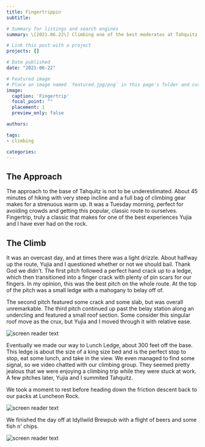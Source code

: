 ```yaml
---
title: Fingertrippin
subtitle: 

# Summary for listings and search engines
summary: \[2021.06.22\] Climbing one of the best moderates at Tahquitz.

# Link this post with a project
projects: []

# Date published
date: "2021-06-22"

# Featured image
# Place an image named `featured.jpg/png` in this page's folder and customize its options here.
image:
  caption: 'Fingertrip'
  focal_point: ""
  placement: 1
  preview_only: false

authors:

tags:
- climbing

categories:
---
```


The Approach
-------

The approach to the base of Tahquitz is not to be underestimated. About 45 minutes of hiking with very steep incline and a full bag of climbing gear makes for a strenuous warm up. It was a Tuesday morning, perfect for avoiding crowds and getting this popular, classic route to ourselves. Fingertrip, truly a classic that makes for one of the best experiences Yujia and I have ever had on the rock.

The Climb
-------
It was an overcast day, and at times there was a light drizzle. About halfway up the route, Yujia and I questioned whether or not we should bail. Thank God we didn't. The first pitch followed a perfect hand crack up to a ledge, which then transitioned into a finger crack with plenty of pin scars for our fingers. In my opinion, this was the best pitch on the whole route. At the top of the pitch was a small ledge with a mahogany to belay off of.

The second pitch featured some crack and some slab, but was overall unremarkable. The third pitch continued up past the belay station along an undercling and featured a small roof section. Some consider this singular roof move as the crux, but Yujia and I moved through it with relative ease. 

![screen reader text](fingertrip-roof.png "Fingertrip, P2")

Eventually we made our way to Lunch Ledge, about 300 feet off the base. This ledge is about the size of a king size bed and is the perfect stop to stop, eat some lunch, and take in the view. We even managed to find some signal, so we video chatted with our climbing group. They seemed pretty jealous that we were enjoying a climbing trip while they were stuck at work. A few pitches later, Yujia and I summited Tahquitz. 

We took a moment to rest before heading down the friction descent back to our packs at Luncheon Rock. 

![screen reader text](friction-descent.jpg "Friction Descent")

We finished the day off at Idyllwild Brewpub with a flight of beers and some fish n' chips.

![screen reader text](brewpub.jpg "Idyllwild Brewpub")